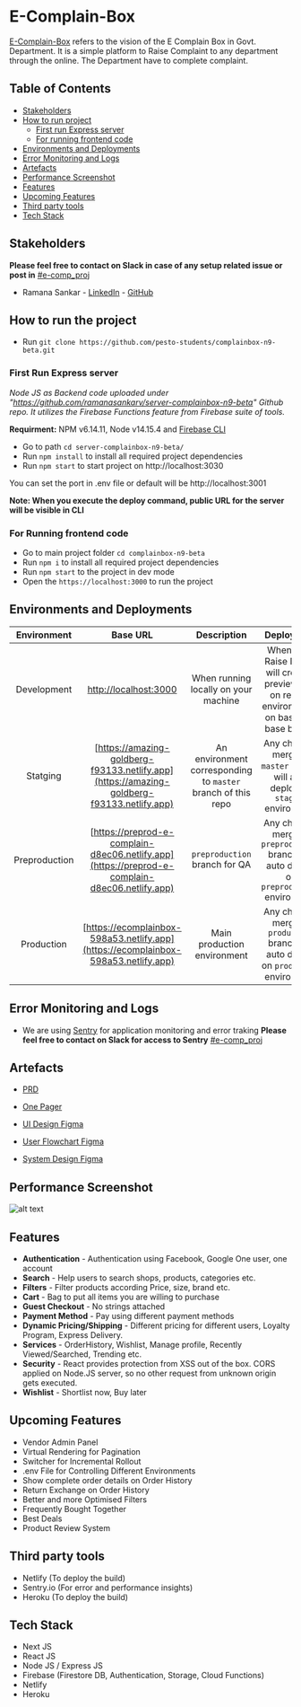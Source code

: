 # E-Complain-Box

[E-Complain-Box](https://ecomplainbox-598a53.netlify.app/) refers to the vision of the E Complain Box in Govt. Department. It is a simple platform to Raise Complaint to any department through the online. The Department have to complete complaint.  

## Table of Contents
- [Stakeholders](#stakeholders)
- [How to run project](#how-to-run-the-project)
  * [First run Express server](#first-run-express-server)
  * [For running frontend code](#for-running-frontend-code)
- [Environments and Deployments](#environments-and-deployments)
- [Error Monitoring and Logs](#error-monitoring-and-logs)
- [Artefacts](#artefacts)
- [Performance Screenshot](#performance-screenshot)
- [Features](#features)
- [Upcoming Features](#upcoming-features)
- [Third party tools](#third-party-tools)
- [Tech Stack](#tech-stack)

## Stakeholders 

**Please feel free to contact on Slack in case of any setup related issue or post in** [#e-comp_proj](https://join.slack.com/share/zt-sa486201-IYsy2Ms6fvqvauMmtmmbnQ)

- Ramana Sankar - [LinkedIn](https://www.linkedin.com/in/ramanasankar/) - [GitHub](https://github.com/ramanasankarv)


## How to run the project

- Run `git clone https://github.com/pesto-students/complainbox-n9-beta.git`


### First Run Express server

*Node JS as Backend code uploaded under "https://github.com/ramanasankarv/server-complainbox-n9-beta" Github repo. It utilizes the Firebase Functions feature from Firebase suite of tools.*

**Requirment:** NPM v6.14.11, Node v14.15.4 and [Firebase CLI](https://firebase.google.com/docs/cli#install_the_firebase_cli)

- Go to path `cd server-complainbox-n9-beta/`
- Run `npm install` to install all required project dependencies
- Run `npm start` to start project on http://localhost:3030

You can set the port in .env file or default will be http://localhost:3001

**Note: When you execute the deploy command, public URL for the server will be visible in CLI**


### For Running frontend code

- Go to main project folder `cd complainbox-n9-beta`
- Run `npm i` to install all required project dependencies
- Run `npm start` to the project in dev mode
- Open the `https://localhost:3000` to run the project 



## Environments and Deployments

| Environment | Base URL | Description  | Deployment |
| :-------:   | :------: | :----------: | :--------: |
| Development | [http://localhost:3000](http://localhost:3000) | When running locally on your machine  | When PR is Raise Netlify will create a preview URL on related environement on based on base branch  |
| Statging | [https://amazing-goldberg-f93133.netlify.app](https://amazing-goldberg-f93133.netlify.app) | An environment corresponding to `master` branch of this repo  |  Any changes merge to `master` branch will auto deploy on `staging` environment |
| Preproduction | [https://preprod-e-complain-d8ec06.netlify.app](https://preprod-e-complain-d8ec06.netlify.app) | `preproduction` branch for QA  | Any changes merge to `preproduction` branch will auto deploy on `preproduction` environment |
| Production | [https://ecomplainbox-598a53.netlify.app](https://ecomplainbox-598a53.netlify.app) | Main production environment  | Any changes merge to `production` branch will auto deploy on `production` environment |

## Error Monitoring and Logs

- We are using [Sentry](https://sentry.io/organizations/sector-17/issues/?environment=production&project=5814430
) for application monitoring and error traking **Please feel free to contact on Slack for access to Sentry** [#e-comp_proj](https://join.slack.com/share/zt-sa486201-IYsy2Ms6fvqvauMmtmmbnQ)

## Artefacts

- [PRD](https://drive.google.com/file/d/1ckHVe4Kk2GM-xAC1W_pyM_t5bmrI6s_p/view)

- [One Pager](https://drive.google.com/file/d/1KfyLHK_ECKgkQULg7VghJDqAvYIZodW2/view)

- [UI Design Figma](https://www.figma.com/file/Fzt1upFpkfYxKEiBLtVAof/E-ComplainBox?node-id=0%3A1)

- [User Flowchart Figma](https://www.figma.com/proto/qaFqDsQnEg2wQ3NA4qWavN/FlowChart?node-id=13%3A2&scaling=scale-down-width&page-id=0%3A1)

- [System Design Figma](https://www.figma.com/proto/knwI6lMdUkmkazuGlO45Rb/HLDS---Sector-17?node-id=2%3A1&scaling=contain&page-id=0%3A1)


## Performance Screenshot

![alt text](https://storage.googleapis.com/sector17-chandigarh.appspot.com/readme/performance.jpg)


## Features

- **Authentication** - Authentication using Facebook, Google One user, one account
- **Search** - Help users to search shops, products, categories etc.
- **Filters** - Filter products according Price, size, brand etc.
- **Cart** - Bag to put all items you are willing to purchase
- **Guest Checkout** - No strings attached
- **Payment Method** - Pay using different payment methods
- **Dynamic Pricing/Shipping** - Different pricing for different users, Loyalty Program, Express Delivery.
- **Services** - OrderHistory, Wishlist, Manage profile, Recently Viewed/Searched, Trending etc.
- **Security** - React provides protection from XSS out of the box. CORS applied on Node.JS server, so no other request from unknown origin gets executed.
- **Wishlist** - Shortlist now, Buy later


## Upcoming Features

- Vendor Admin Panel
- Virtual Rendering for Pagination
- Switcher for Incremental Rollout
- .env File for Controlling Different Environments
- Show complete order details on Order History
- Return Exchange on Order History
- Better and more Optimised Filters
- Frequently Bought Together
- Best Deals
- Product Review System


## Third party tools

- Netlify (To deploy the build)
- Sentry.io (For error and performance insights)
- Heroku (To deploy the build)


## Tech Stack

- Next JS
- React JS
- Node JS / Express JS
- Firebase (Firestore DB, Authentication, Storage, Cloud Functions)
- Netlify
- Heroku

